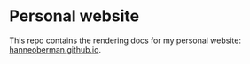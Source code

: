 # Personal website

This repo contains the rendering docs for my personal website: [hanneoberman.github.io](https://hanneoberman.github.io/).
